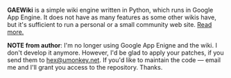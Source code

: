 **GAEWiki** is a simple wiki engine written in Python, which runs in Google App Engine. It does not have as many features as some other wikis have, but it's sufficient to run a personal or a small community web site.  [Read more.](http://code.google.com/p/gaewiki/wiki/Introduction?tm=6)

**NOTE from author**: I'm no longer using Google App Enigne and the wiki.  I don't develop it anymore.  However, I'd be glad to apply your patches, if you send them to [hex@umonkey.net](mailto:hex@umonkey.net).  If you'd like to maintain the code — email me and I'll grant you access to the repository.  Thanks.